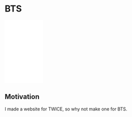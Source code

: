 # BTS

<img src="./img/BTSLogo.svg" height="200">

## Motivation

I made a website for TWICE, so why not make one for BTS.